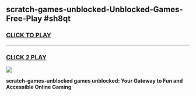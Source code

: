 
## scratch-games-unblocked-Unblocked-Games-Free-Play #sh8qt
<h3>
<a href="https://us.freeplayer.one?title=scratch-games-unblocked&ref=9M">CLICK TO PLAY</a></h3>
<hr>

<h3>
<a href="https://us.freeplayer.one?title=scratch-games-unblocked&ref=9M">CLICK 2 PLAY</a>
  
</h3>

<a href="https://us.freeplayer.one?title=scratch-games-unblocked&ref=9M"><img src="https://clearcache.store/games.png"></a>


**scratch-games-unblocked games unblocked: Your Gateway to Fun and Accessible Online Gaming**
